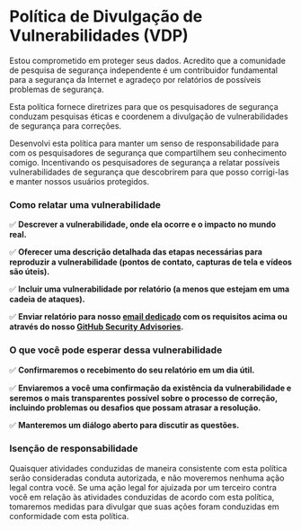 # Política de Divulgação de Vulnerabilidades (VDP)

Estou comprometido em proteger seus dados. Acredito que a comunidade de pesquisa de segurança independente é um contribuidor fundamental para a segurança da Internet e agradeço por relatórios de possíveis problemas de segurança.

Esta política fornece diretrizes para que os pesquisadores de segurança conduzam pesquisas éticas e coordenem a divulgação de vulnerabilidades de segurança para correções.

Desenvolvi esta política para manter um senso de responsabilidade para com os pesquisadores de segurança que compartilhem seu conhecimento comigo. Incentivando os pesquisadores de segurança a relatar possíveis vulnerabilidades de segurança que descobrirem para que posso corrigi-las e manter nossos usuários protegidos.

### **Como relatar uma vulnerabilidade**

  ✅ **Descrever a vulnerabilidade, onde ela ocorre e o impacto no mundo real.**

  ✅ **Oferecer uma descrição detalhada das etapas necessárias para reproduzir a vulnerabilidade (pontos de contato, capturas de tela e vídeos são úteis).**

  ✅ **Incluir uma vulnerabilidade por relatório (a menos que estejam em uma cadeia de ataques).**

  ✅ **Enviar relatório para nosso [email dedicado](mailto:reportar@alexanderiscoding.com) com os requisitos acima ou através do nosso [GitHub Security Advisories](https://github.com/alexanderiscoding/alexanderiscoding/security/advisories?state=Triage).**

### **O que você pode esperar dessa vulnerabilidade**

  ✅ **Confirmaremos o recebimento do seu relatório em um dia útil.**

  ✅ **Enviaremos a você uma confirmação da existência da vulnerabilidade e seremos o mais transparentes possível sobre o processo de correção, incluindo problemas ou desafios que possam atrasar a resolução.**

  ✅ **Manteremos um diálogo aberto para discutir as questões.**

### **Isenção de responsabilidade**

Quaisquer atividades conduzidas de maneira consistente com esta política serão consideradas conduta autorizada, e não moveremos nenhuma ação legal contra você. Se uma ação legal for ajuizada por um terceiro contra você em relação às atividades conduzidas de acordo com esta política, tomaremos medidas para divulgar que suas ações foram conduzidas em conformidade com esta política.
